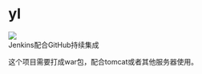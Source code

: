 # yl  
[![](https://travis-ci.org/Alamofire/Alamofire.svg?branch=master)](https://travis-ci.org/Alamofire/Alamofire)  
Jenkins配合GitHub持续集成  

这个项目需要打成war包，配合tomcat或者其他服务器使用。
